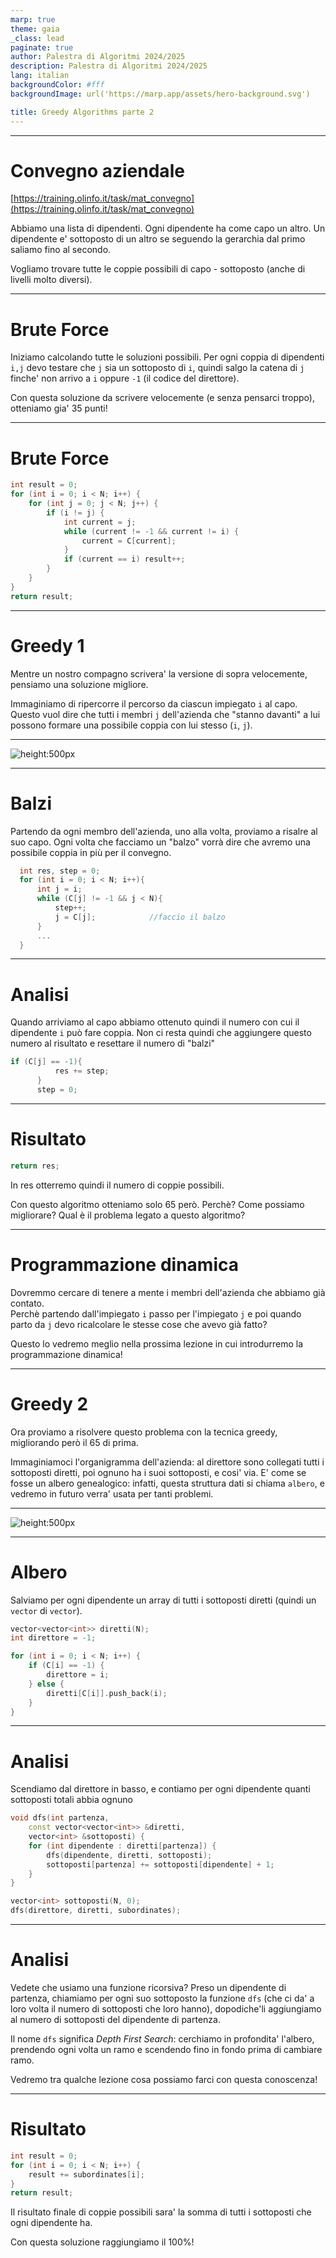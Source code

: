 ```yaml
---
marp: true
theme: gaia
_class: lead
paginate: true
author: Palestra di Algoritmi 2024/2025
description: Palestra di Algoritmi 2024/2025
lang: italian
backgroundColor: #fff
backgroundImage: url('https://marp.app/assets/hero-background.svg')

title: Greedy Algorithms parte 2
---
```


---


# Convegno aziendale

[https://training.olinfo.it/task/mat_convegno](https://training.olinfo.it/task/mat_convegno)

Abbiamo una lista di dipendenti. Ogni dipendente ha come capo un altro. Un dipendente e' sottoposto di un altro se seguendo la gerarchia dal primo saliamo fino al secondo.

Vogliamo trovare tutte le coppie possibili di capo - sottoposto (anche di livelli molto diversi).

---

# Brute Force

Iniziamo calcolando tutte le soluzioni possibili. Per ogni coppia di dipendenti `i,j` devo testare che `j` sia un sottoposto di `i`, quindi salgo la catena di `j` finche' non arrivo a `i` oppure `-1` (il codice del direttore).

Con questa soluzione da scrivere velocemente (e senza pensarci troppo), otteniamo gia' 35 punti!

---

# Brute Force

```c++
int result = 0;
for (int i = 0; i < N; i++) {
    for (int j = 0; j < N; j++) {
        if (i != j) {
            int current = j;
            while (current != -1 && current != i) {
                current = C[current];
            }
            if (current == i) result++;
        }
    }
}
return result;
```

---


# Greedy 1

Mentre un nostro compagno scrivera' la versione di sopra velocemente, pensiamo una soluzione migliore.

Immaginiamo di ripercorre il percorso da ciascun impiegato `i` al capo. Questo vuol dire che tutti i membri `j` dell'azienda che "stanno davanti" a lui possono formare una possibile coppia con lui stesso (`i`, `j`). 

---

![height:500px](3.greedy/images/balzi.png)

---

# Balzi

Partendo da ogni membro dell'azienda, uno alla volta, proviamo a risalre al suo capo. Ogni volta che facciamo un "balzo" vorrà dire che avremo una possibile coppia in più per il convegno.

```c++
  int res, step = 0;
  for (int i = 0; i < N; i++){
      int j = i;
      while (C[j] != -1 && j < N){
          step++;
          j = C[j];            //faccio il balzo
      }
      ...
  }
```

---

# Analisi

Quando arriviamo al capo abbiamo ottenuto quindi il numero con cui il dipendente `i` può fare coppia. Non ci resta quindi che aggiungere questo numero al risultato e resettare il numero di "balzi"

```c++
if (C[j] == -1){
          res += step;
      }
      step = 0;
```

---

# Risultato

```c++
return res;
```

In res otterremo quindi il numero di coppie possibili.

Con questo algoritmo otteniamo solo 65 però. Perchè? Come possiamo migliorare? Qual è il problema legato a questo algoritmo?


---

# Programmazione dinamica

Dovremmo cercare di tenere a mente i membri dell'azienda che abbiamo già contato. <br>Perchè partendo dall'impiegato `i` passo per l'impiegato `j` e poi quando parto da `j` devo ricalcolare le stesse cose che avevo già fatto?

Questo lo vedremo meglio nella prossima lezione in cui introdurremo la programmazione dinamica!

---

# Greedy 2

Ora proviamo a risolvere questo problema con la tecnica greedy, migliorando però il 65 di prima.

Immaginiamoci l'organigramma dell'azienda: al direttore sono collegati tutti i sottoposti diretti, poi ognuno ha i suoi sottoposti, e cosi' via. E' come se fosse un albero genealogico: infatti, questa struttura dati si chiama `albero`, e vedremo in futuro verra' usata per tanti problemi.

---

![height:500px](3.greedy/images/organigramma.png)

---

# Albero

Salviamo per ogni dipendente un array di tutti i sottoposti diretti (quindi un `vector` di `vector`).

```c++
vector<vector<int>> diretti(N);
int direttore = -1;

for (int i = 0; i < N; i++) {
    if (C[i] == -1) {
        direttore = i;
    } else {
        diretti[C[i]].push_back(i);
    }
}
```

---

# Analisi

Scendiamo dal direttore in basso, e contiamo per ogni dipendente quanti sottoposti totali abbia ognuno

```c++
void dfs(int partenza,
    const vector<vector<int>> &diretti,
    vector<int> &sottoposti) {
    for (int dipendente : diretti[partenza]) {
        dfs(dipendente, diretti, sottoposti);
        sottoposti[partenza] += sottoposti[dipendente] + 1;
    }
}

vector<int> sottoposti(N, 0);
dfs(direttore, diretti, subordinates);
```

---

# Analisi

Vedete che usiamo una funzione ricorsiva? Preso un dipendente di partenza, chiamiamo per ogni suo sottoposto la funzione `dfs` (che ci da' a loro volta il numero di sottoposti che loro hanno), dopodiche'li aggiungiamo al numero di sottoposti del dipendente di partenza.

Il nome `dfs` significa _Depth First Search_: cerchiamo in profondita' l'albero, prendendo ogni volta un ramo e scendendo fino in fondo prima di cambiare ramo.

Vedremo tra qualche lezione cosa possiamo farci con questa conoscenza!

---

# Risultato

```c++
int result = 0;
for (int i = 0; i < N; i++) {
    result += subordinates[i];
}
return result;
```

Il risultato finale di coppie possibili sara' la somma di tutti i sottoposti che ogni dipendente ha.

Con questa soluzione raggiungiamo il 100%!
